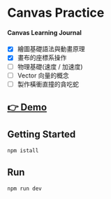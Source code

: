 # Canvas Practice

#### Canvas Learning Journal

- [x] 繪圖基礎語法與動畫原理
- [x] 畫布的座標系操作
- [ ] 物理基礎(速度 / 加速度)
- [ ] Vector 向量的概念
- [ ] 製作橫衝直撞的貪吃蛇

## [👉 Demo](https://canvas-learn-ad6f0.web.app/)

## Getting Started

```bash
npm istall
```

## Run

```bash
npm run dev
```
